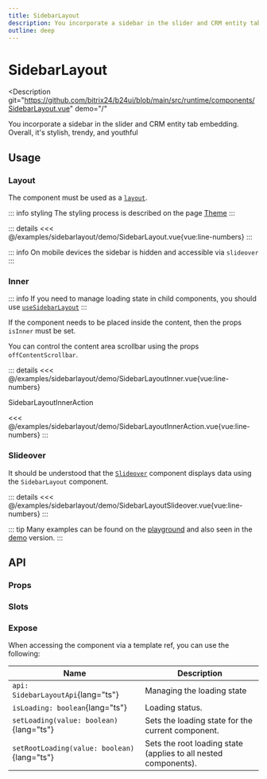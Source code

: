 ```yaml
---
title: SidebarLayout
description: You incorporate a sidebar in the slider and CRM entity tab embedding. Overall, it's stylish, trendy, and youthful
outline: deep
---
```

<script setup>
import SidebarLayoutExample from '/examples/sidebarlayout/SidebarLayout.vue';
import SidebarLayoutInnerExample from '/examples/sidebarlayout/SidebarLayoutInner.vue';
import SidebarLayoutSlideoverExample from '/examples/sidebarlayout/SidebarLayoutSlideover.vue';
</script>
# SidebarLayout

<Description
  git="https://github.com/bitrix24/b24ui/blob/main/src/runtime/components/SidebarLayout.vue"
  demo="/"
>
  You incorporate a sidebar in the slider and CRM entity tab embedding. Overall, it's stylish, trendy, and youthful
</Description>

## Usage
### Layout
The component must be used as a [`layout`](https://github.com/bitrix24/b24ui/blob/main/playground/app/layouts/default.vue).

::: info styling
The styling process is described on the page [Theme](/guide/getting-started-theme.html#customize-theme) 
::: 
<div class="lg:min-h-[400px]">
  <ClientOnly>
    <SidebarLayoutExample />
  </ClientOnly>
</div>

::: details
<<< @/examples/sidebarlayout/demo/SidebarLayout.vue{vue:line-numbers}
:::

::: info
On mobile devices the sidebar is hidden and accessible via `slideover`
:::

### Inner
::: info
If you need to manage loading state in child components, you should use [`useSidebarLayout`](/components/composables/use-sidebar-layout)
:::

If the component needs to be placed inside the content, then the props `isInner`  must be set.

You can control the content area scrollbar using the props `offContentScrollbar`.

<div class="lg:min-h-[400px]">
  <ClientOnly>
    <SidebarLayoutInnerExample />
  </ClientOnly>
</div>

::: details
<<< @/examples/sidebarlayout/demo/SidebarLayoutInner.vue{vue:line-numbers}

SidebarLayoutInnerAction

<<< @/examples/sidebarlayout/demo/SidebarLayoutInnerAction.vue{vue:line-numbers}
:::

### Slideover
It should be understood that the [`Slideover`](/components/slideover) component displays data using the `SidebarLayout` component.

<div class="lg:min-h-[160px]">
  <ClientOnly>
    <SidebarLayoutSlideoverExample />
  </ClientOnly>
</div>

::: details
<<< @/examples/sidebarlayout/demo/SidebarLayoutSlideover.vue{vue:line-numbers}
:::

::: tip
Many examples can be found on the [playground](https://bitrix24.github.io/b24ui/demo/components/slideover) and also seen in the [demo](https://github.com/bitrix24/b24ui/blob/main/demo/app/pages/components/slideover.vue) version.
:::

## API

### Props

<ComponentProps component="SidebarLayout" />

### Slots

<ComponentSlots component="SidebarLayout" />

### Expose

When accessing the component via a template ref, you can use the following:

| Name                                        | Description                                                     |
|---------------------------------------------|-----------------------------------------------------------------|
| `api: SidebarLayoutApi`{lang="ts"}          | Managing the loading state                                      |
| `isLoading: boolean`{lang="ts"}             | Loading status.                                                 |
| `setLoading(value: boolean)`{lang="ts"}     | Sets the loading state for the current component.               |
| `setRootLoading(value: boolean)`{lang="ts"} | Sets the root loading state (applies to all nested components). |

